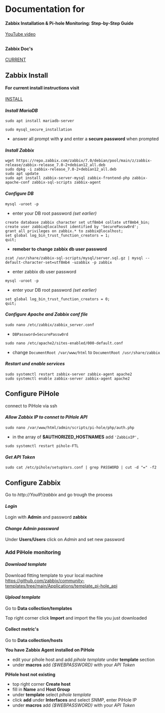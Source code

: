 # Documentation for

#### Zabbix Installation & Pi-hole Monitoring: Step-by-Step Guide

[YouTube video](https://youtu.be/-340x3cjPvo)

##

#### Zabbix Doc's

[CURRENT](https://www.zabbix.com/documentation/current/en/manual)

##

## Zabbix Install

####  For current install instructions visit

[INSTALL](https://www.zabbix.com/download)

#### *Install MariaDB*

```
sudo apt install mariadb-server
```

```
sudo mysql_secure_installation
```

  - answer all prompt with **y** and enter a **secure password** when prompted

#### *Install Zabbix*

```
wget https://repo.zabbix.com/zabbix/7.0/debian/pool/main/z/zabbix-release/zabbix-release_7.0-2+debian12_all.deb
sudo dpkg -i zabbix-release_7.0-2+debian12_all.deb
sudo apt update
sudo apt install zabbix-server-mysql zabbix-frontend-php zabbix-apache-conf zabbix-sql-scripts zabbix-agent
```

#### *Configure DB*

```
mysql -uroot -p
```
  - enter your DB root password *(set earlier)*
```
create database zabbix character set utf8mb4 collate utf8mb4_bin;
create user zabbix@localhost identified by 'SecurePassw0rd';
grant all privileges on zabbix.* to zabbix@localhost;
set global log_bin_trust_function_creators = 1;
quit;
```
  - **remeber to change zabbix db user password**

```
zcat /usr/share/zabbix-sql-scripts/mysql/server.sql.gz | mysql --default-character-set=utf8mb4 -uzabbix -p zabbix
```
  - enter zabbix db user password

```
mysql -uroot -p
```
  - enter your DB root password *(set earlier)*

```
set global log_bin_trust_function_creators = 0;
quit;
```

#### *Configure Apache and Zabbix conf file*

```
sudo nano /etc/zabbix/zabbix_server.conf
```
  - ```DBPassword=SecurePassw0rd```


```
sudo nano /etc/apache2/sites-enabled/000-default.conf
```
  - change ```DocumentRoot /var/www/html``` to ```DocumentRoot /usr/share/zabbix```


#### *Restart und enable services*

```
sudo systemctl restart zabbix-server zabbix-agent apache2
sudo systemctl enable zabbix-server zabbix-agent apache2
```

## Configure PiHole

connect to PiHole via ssh

#### *Allow Zabbix IP to connet to PiHole API*

```
sudo nano /var/www/html/admin/scripts/pi-hole/php/auth.php
```
  - in the array of **$AUTHORIZED_HOSTNAMES** add ```'ZabbixIP',```


```
sudo systemctl restart pihole-FTL
```

#### *Get API Token*

```
sudo cat /etc/pihole/setupVars.conf | grep PASSWORD | cut -d "=" -f2
```


## Configure Zabbix

Go to *http://YouIP/zabbix* and go trough the process


#### *Login*

Login with **Admin** and password **zabbix**


#### *Change Admin password*

Under **Users/Users** click on *Admin* and set new password

### Add PiHole monitoring

#### *Download template*

Download fitting template to your local machine
<https://github.com/zabbix/community-templates/tree/main/Applications/template_pi-hole_api>

#### *Upload template*

Go to **Data collection/templates**

Top right corner click **Import** and import the file you just downloaded

#### Collect metric's

Go to **Data collection/hosts**

**You have Zabbix Agent installed on PiHole**
  - edit your pihole host and add *pihole template* under **template** section
  - under **macros** add *{$WEBPASSWORD}* with your *API Token*

**PiHole host not existing**
  - top right corner **Create host**
  - fill in **Name** and **Host Group**
  - under **template** select *pihole template*
  - click **add** under **Interfaces** and select *SNMP*, enter PiHole IP
  - under **macros** add *{$WEBPASSWORD}* with your *API Token*
